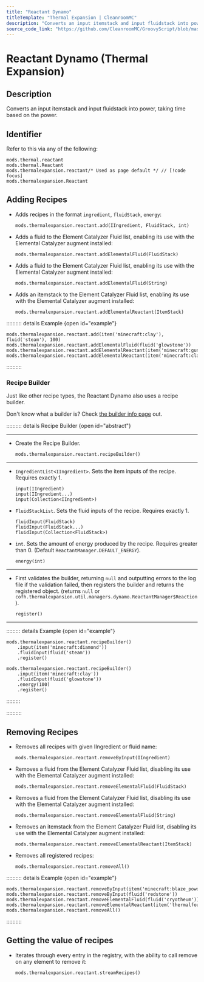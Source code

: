```yaml
---
title: "Reactant Dynamo"
titleTemplate: "Thermal Expansion | CleanroomMC"
description: "Converts an input itemstack and input fluidstack into power, taking time based on the power."
source_code_link: "https://github.com/CleanroomMC/GroovyScript/blob/master/src/main/java/com/cleanroommc/groovyscript/compat/mods/thermalexpansion/dynamo/Reactant.java"
---
```


# Reactant Dynamo (Thermal Expansion)

## Description

Converts an input itemstack and input fluidstack into power, taking time based on the power.

## Identifier

Refer to this via any of the following:

```groovy:no-line-numbers {3}
mods.thermal.reactant
mods.thermal.Reactant
mods.thermalexpansion.reactant/* Used as page default */ // [!code focus]
mods.thermalexpansion.Reactant
```


## Adding Recipes

- Adds recipes in the format `ingredient`, `fluidStack`, `energy`:

    ```groovy:no-line-numbers
    mods.thermalexpansion.reactant.add(IIngredient, FluidStack, int)
    ```

- Adds a fluid to the Element Catalyzer Fluid list, enabling its use with the Elemental Catalyzer augment installed:

    ```groovy:no-line-numbers
    mods.thermalexpansion.reactant.addElementalFluid(FluidStack)
    ```

- Adds a fluid to the Element Catalyzer Fluid list, enabling its use with the Elemental Catalyzer augment installed:

    ```groovy:no-line-numbers
    mods.thermalexpansion.reactant.addElementalFluid(String)
    ```

- Adds an itemstack to the Element Catalyzer Fluid list, enabling its use with the Elemental Catalyzer augment installed:

    ```groovy:no-line-numbers
    mods.thermalexpansion.reactant.addElementalReactant(ItemStack)
    ```

:::::::::: details Example {open id="example"}
```groovy:no-line-numbers
mods.thermalexpansion.reactant.add(item('minecraft:clay'), fluid('steam'), 100)
mods.thermalexpansion.reactant.addElementalFluid(fluid('glowstone'))
mods.thermalexpansion.reactant.addElementalReactant(item('minecraft:gunpowder'))
mods.thermalexpansion.reactant.addElementalReactant(item('minecraft:clay'))
```

::::::::::

### Recipe Builder

Just like other recipe types, the Reactant Dynamo also uses a recipe builder.

Don't know what a builder is? Check [the builder info page](../../getting_started/builder.md) out.

:::::::::: details Recipe Builder {open id="abstract"}

---

- Create the Recipe Builder.

    ```groovy:no-line-numbers
    mods.thermalexpansion.reactant.recipeBuilder()
    ```

---

- `IngredientList<IIngredient>`. Sets the item inputs of the recipe. Requires exactly 1.

    ```groovy:no-line-numbers
    input(IIngredient)
    input(IIngredient...)
    input(Collection<IIngredient>)
    ```

- `FluidStackList`. Sets the fluid inputs of the recipe. Requires exactly 1.

    ```groovy:no-line-numbers
    fluidInput(FluidStack)
    fluidInput(FluidStack...)
    fluidInput(Collection<FluidStack>)
    ```

- `int`. Sets the amount of energy produced by the recipe. Requires greater than 0. (Default `ReactantManager.DEFAULT_ENERGY`).

    ```groovy:no-line-numbers
    energy(int)
    ```

---

- First validates the builder, returning `null` and outputting errors to the log file if the validation failed, then registers the builder and returns the registered object. (returns `null` or `cofh.thermalexpansion.util.managers.dynamo.ReactantManager$Reaction`).

    ```groovy:no-line-numbers
    register()
    ```

---

::::::::: details Example {open id="example"}
```groovy:no-line-numbers
mods.thermalexpansion.reactant.recipeBuilder()
    .input(item('minecraft:diamond'))
    .fluidInput(fluid('steam'))
    .register()

mods.thermalexpansion.reactant.recipeBuilder()
    .input(item('minecraft:clay'))
    .fluidInput(fluid('glowstone'))
    .energy(100)
    .register()
```

:::::::::

::::::::::

## Removing Recipes

- Removes all recipes with given IIngredient or fluid name:

    ```groovy:no-line-numbers
    mods.thermalexpansion.reactant.removeByInput(IIngredient)
    ```

- Removes a fluid from the Element Catalyzer Fluid list, disabling its use with the Elemental Catalyzer augment installed:

    ```groovy:no-line-numbers
    mods.thermalexpansion.reactant.removeElementalFluid(FluidStack)
    ```

- Removes a fluid from the Element Catalyzer Fluid list, disabling its use with the Elemental Catalyzer augment installed:

    ```groovy:no-line-numbers
    mods.thermalexpansion.reactant.removeElementalFluid(String)
    ```

- Removes an itemstack from the Element Catalyzer Fluid list, disabling its use with the Elemental Catalyzer augment installed:

    ```groovy:no-line-numbers
    mods.thermalexpansion.reactant.removeElementalReactant(ItemStack)
    ```

- Removes all registered recipes:

    ```groovy:no-line-numbers
    mods.thermalexpansion.reactant.removeAll()
    ```

:::::::::: details Example {open id="example"}
```groovy:no-line-numbers
mods.thermalexpansion.reactant.removeByInput(item('minecraft:blaze_powder'))
mods.thermalexpansion.reactant.removeByInput(fluid('redstone'))
mods.thermalexpansion.reactant.removeElementalFluid(fluid('cryotheum'))
mods.thermalexpansion.reactant.removeElementalReactant(item('thermalfoundation:material:1024'))
mods.thermalexpansion.reactant.removeAll()
```

::::::::::

## Getting the value of recipes

- Iterates through every entry in the registry, with the ability to call remove on any element to remove it:

    ```groovy:no-line-numbers
    mods.thermalexpansion.reactant.streamRecipes()
    ```
